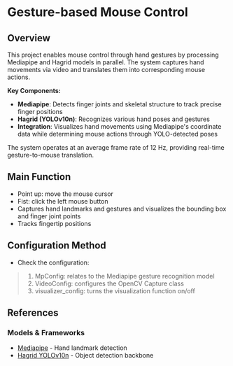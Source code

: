 # Gesture-based Mouse Control



## Overview
This project enables mouse control through hand gestures by processing Mediapipe and Hagrid models in parallel.
The system captures hand movements via video and translates them into corresponding mouse actions.

**Key Components:**
- **Mediapipe**: Detects finger joints and skeletal structure to track precise finger positions
- **Hagrid (YOLOv10n)**: Recognizes various hand poses and gestures
- **Integration**: Visualizes hand movements using Mediapipe's coordinate data while determining mouse actions through YOLO-detected poses

The system operates at an average frame rate of 12 Hz, providing real-time gesture-to-mouse translation.


## Main Function
- Point up: move the mouse cursor
- Fist: click the left mouse button
- Captures hand landmarks and gestures and visualizes the bounding box and finger joint points
- Tracks fingertip positions

## Configuration Method
- Check the configuration:
> 1. MpConfig: relates to the Mediapipe gesture recognition model
> 2. VideoConfig: configures the OpenCV Capture class
> 3. visualizer_config: turns the visualization function on/off

## References

### Models & Frameworks
- [Mediapipe](https://huggingface.co/STMicroelectronics/hand_landmarks) - Hand landmark detection
- [Hagrid YOLOv10n](https://github.com/hukenovs/hagrid) - Object detection backbone
